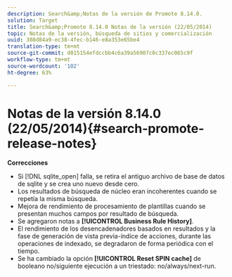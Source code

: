 ```yaml
---
description: Search&amp;Notas de la versión de Promote 8.14.0.
solution: Target
title: Search&amp;Promote 8.14.0 Notas de la versión (22/05/2014)
topic: Notas de la versión, búsqueda de sitios y comercialización
uuid: 308d84a9-ec38-4fec-b146-e8a353e65be4
translation-type: tm+mt
source-git-commit: d015154efdccbb4c6a39a56907c0c337ec065c9f
workflow-type: tm+mt
source-wordcount: '102'
ht-degree: 63%

---
```



# Notas de la versión 8.14.0 (22/05/2014){#search-promote-release-notes}

**Correcciones**

* Si [!DNL sqlite_open] falla, se retira el antiguo archivo de base de datos de sqlite y se crea uno nuevo desde cero.
* Los resultados de búsqueda de núcleo eran incoherentes cuando se repetía la misma búsqueda.
* Mejora de rendimiento de procesamiento de plantillas cuando se presentan muchos campos por resultado de búsqueda.
* Se agregaron notas a **[!UICONTROL Business Rule History]**.
* El rendimiento de los desencadenadores basados en resultados y la fase de generación de vista previa-índice de acciones, durante las operaciones de indexado, se degradaron de forma periódica con el tiempo.
* Se ha cambiado la opción **[!UICONTROL Reset SPIN cache]** de booleano no/siguiente ejecución a un triestado: no/always/next-run.

